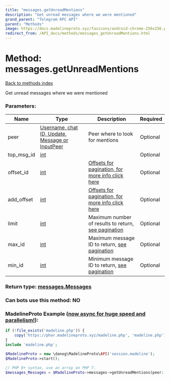 ```yaml
---
title: "messages.getUnreadMentions"
description: "Get unread messages where we were mentioned"
grand_parent: "Telegram RPC API"
parent: "Methods"
image: https://docs.madelineproto.xyz/favicons/android-chrome-256x256.png
redirect_from: /API_docs/methods/messages_getUnreadMentions.html
---
```

# Method: messages.getUnreadMentions
[Back to methods index](index.html)



Get unread messages where we were mentioned

### Parameters:

| Name     |    Type       | Description | Required |
|----------|---------------|-------------|----------|
|peer|[Username, chat ID, Update, Message or InputPeer](/API_docs/types/InputPeer.html) | Peer where to look for mentions | Optional|
|top\_msg\_id|[int](/API_docs/types/int.html) |  | Optional|
|offset\_id|[int](/API_docs/types/int.html) | [Offsets for pagination, for more info click here](https://core.telegram.org/api/offsets) | Optional|
|add\_offset|[int](/API_docs/types/int.html) | [Offsets for pagination, for more info click here](https://core.telegram.org/api/offsets) | Optional|
|limit|[int](/API_docs/types/int.html) | Maximum number of results to return, [see pagination](https://core.telegram.org/api/offsets) | Optional|
|max\_id|[int](/API_docs/types/int.html) | Maximum message ID to return, [see pagination](https://core.telegram.org/api/offsets) | Optional|
|min\_id|[int](/API_docs/types/int.html) | Minimum message ID to return, [see pagination](https://core.telegram.org/api/offsets) | Optional|


### Return type: [messages.Messages](/API_docs/types/messages.Messages.html)

### Can bots use this method: **NO**


### MadelineProto Example ([now async for huge speed and parallelism!](https://docs.madelineproto.xyz/docs/ASYNC.html)):


```php
if (!file_exists('madeline.php')) {
    copy('https://phar.madelineproto.xyz/madeline.php', 'madeline.php');
}
include 'madeline.php';

$MadelineProto = new \danog\MadelineProto\API('session.madeline');
$MadelineProto->start();

// PHP 8+ syntax, use an array on PHP 7.
$messages_Messages = $MadelineProto->messages->getUnreadMentions(peer: InputPeer, top_msg_id: int, offset_id: int, add_offset: int, limit: int, max_id: int, min_id: int, );
```

